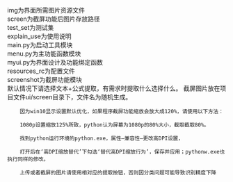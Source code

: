 img为界面所需图片资源文件  
screen为截屏功能后图片存放路径  
test_set为测试集  
explain_use为使用说明  
main.py为启动工具模块  
menu.py为主功能函数模块  
myui.py为界面设计及功能绑定函数  
resources_rc为配置文件  
screenshot为截屏功能模块  
默认情况下请选择文本+公式提取，有需求时提取什么选择什么。
        截屏图片放在项目文件ui/screen目录下，文件名为随机生成。  
        
        因为win10显示设置默认优化，如果程序截屏功能缩放会放大成120%，请使用以下方法：  
        
        1080p设置缩放125%所致，python认为屏幕为1080p的80%大小，截取截取80%。  
        
        找到python运行环境的python.exe，属性–兼容性–更改高DPI设置，  
        
        打开后在‘高DPI缩放替代’下勾选‘替代高DPI缩放行为’，保存并应用；pythonw.exe也执行同样的修改。  
        
        上传或者截屏的图片请使用相对应的提取按钮，否则因分类问题可能导致识别精度下降
